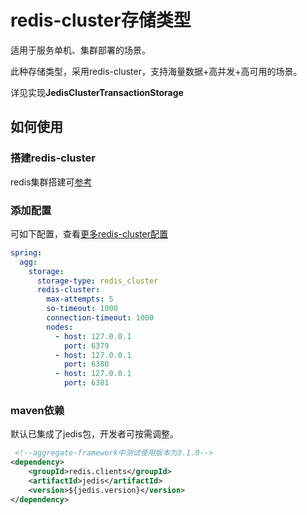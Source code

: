 # redis-cluster存储类型

适用于服务单机、集群部署的场景。  
  
此种存储类型，采用redis-cluster，支持海量数据+高并发+高可用的场景。 
  
详见实现**JedisClusterTransactionStorage**

## 如何使用  
### 搭建redis-cluster
redis集群搭建可[参考](http://www.redis.cn/topics/cluster-tutorial.html)  
  
### 添加配置
可如下配置，查看[更多redis-cluster配置](/zh-cn/aggdocs/tutorial/configurations.html#redisclusterstoreproperties)
```yaml
spring:
  agg:
    storage:
      storage-type: redis_cluster
      redis-cluster:
        max-attempts: 5
        so-timeout: 1000
        connection-timeout: 1000
        nodes:
          - host: 127.0.0.1
            port: 6379
          - host: 127.0.0.1
            port: 6380
          - host: 127.0.0.1
            port: 6381
```

### maven依赖
默认已集成了jedis包，开发者可按需调整。  
```xml
 <!--aggregate-framework中测试使用版本为3.1.0-->
<dependency>
    <groupId>redis.clients</groupId>
    <artifactId>jedis</artifactId>
    <version>${jedis.version}</version>
</dependency>
```


